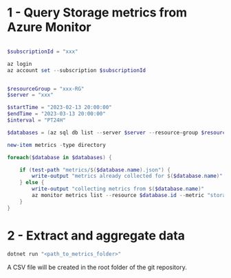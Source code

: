 # 1 - Query Storage metrics from Azure Monitor

```powershell

$subscriptionId = "xxx"

az login
az account set --subscription $subscriptionId


$resourceGroup = "xxx-RG"
$server = "xxx"

$startTime = "2023-02-13 20:00:00"
$endTime = "2023-03-13 20:00:00"
$interval = "PT24H"

$databases = (az sql db list --server $server --resource-group $resourceGroup | convertfrom-json)

new-item metrics -type directory

foreach($database in $databases) {

    if (test-path "metrics/$($database.name).json") {
        write-output "metrics already collected for $($database.name)"
    } else {
        write-output "collecting metrics from $($database.name)"
        az monitor metrics list --resource $database.id --metric "storage" --start-time $startTime --end-time $endTime --interval $interval | out-file "metrics/$($database.name).json"        
    }
}

```

# 2 - Extract and aggregate data

```powershell
dotnet run "<path_to_metrics_folder>"
```

A CSV file will be created in the root folder of the git repository.